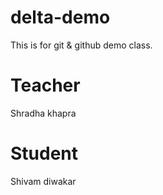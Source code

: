 # delta-demo
This is for git & github demo class.

# Teacher
Shradha khapra

# Student
Shivam diwakar